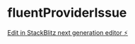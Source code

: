 # fluentProviderIssue

[Edit in StackBlitz next generation editor ⚡️](https://stackblitz.com/~/github.com/bobixaboxa/fluentProviderIssue)